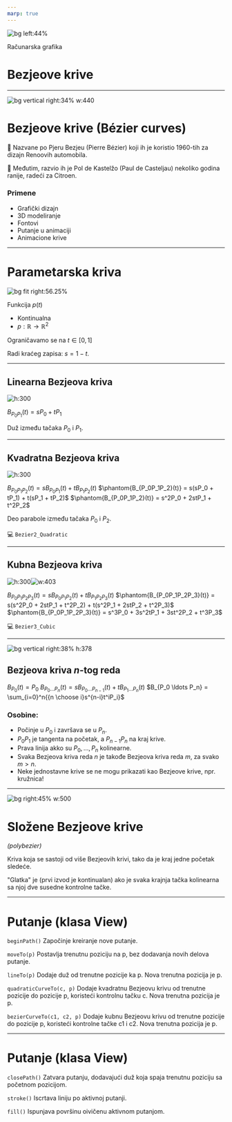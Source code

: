 ```yaml
---
marp: true
---
```

<style>
  img[alt~='center'] {
    display: block;
    margin-left: auto;
    margin-right: auto;
  }
</style>

<!-- _backgroundColor: #222 -->
<!-- _color:           #eee -->
![bg left:44%](Spline_(PSF).png)

Računarska grafika
# Bezjeove krive

---

![bg vertical right:34% w:440](vectore.png)

# Bezjeove krive (Bézier curves)

🚗 Nazvane po Pjeru Bezjeu (Pierre Bézier) koji ih je koristio 1960-tih za dizajn Renoovih automobila.

🚙 Međutim, razvio ih je Pol de Kastelžo (Paul de Casteljau) nekoliko godina ranije, radeći za Citroen.

### Primene
- Grafički dizajn
- 3D modeliranje  
- Fontovi
- Putanje u animaciji
- Animacione krive

---

# Parametarska kriva

![bg fit right:56.25%](parametric.svg)

Funkcija $p(t)$
- Kontinualna
- $p : \mathbb{R} \rightarrow \mathbb{R}^2$

Ograničavamo se na
$t \in [0,1]$

Radi kraćeg zapisa:
$s = 1-t$.

---

## Linearna Bezjeova kriva

<!-- Staviti animaciju za prezentaciju, samo jedan frame za pdf slajdove -->
![h:300](Bezier_1_big.gif)

$B_{P_0P_1}(t) = sP_0 + tP_1$

Duž između tačaka $P_0$ i $P_1$.

---

## Kvadratna Bezjeova kriva

<!-- Staviti animaciju za prezentaciju, samo jedan frame za pdf slajdove -->
![h:300](Bezier_2_big.gif)

$B_{P_0P_1P_2}(t) = sB_{P_0P_1}(t) + tB_{P_1P_2}(t)$
$\phantom{B_{P_0P_1P_2}(t)} = s(sP_0 + tP_1) + t(sP_1 + tP_2)$
$\phantom{B_{P_0P_1P_2}(t)} = s^2P_0 + 2stP_1 + t^2P_2$

Deo parabole između tačaka $P_0$ i $P_2$.

💻 `Bezier2_Quadratic`

---


## Kubna Bezjeova kriva

<!-- Staviti animaciju za prezentaciju, samo jedan frame za pdf slajdove -->
![h:300](Bezier_3_big.gif)![w:403](Bezier_basis.svg)

$B_{P_0P_1P_2P_3}(t) = sB_{P_0P_1P_2}(t) + tB_{P_1P_2P_3}(t)$
$\phantom{B_{P_0P_1P_2P_3}(t)} = s(s^2P_0 + 2stP_1 + t^2P_2) + t(s^2P_1 + 2stP_2 + t^2P_3)$
$\phantom{B_{P_0P_1P_2P_3}(t)} = s^3P_0 + 3s^2tP_1 + 3st^2P_2 + t^3P_3$


💻 `Bezier3_Cubic`

---

<!-- Staviti animaciju za prezentaciju, samo jedan frame za pdf slajdove -->
![bg vertical right:38% h:378](BezierCurve.gif)

## Bezjeova kriva $n$-tog reda

$B_{P_0}(t) = P_0$
$B_{P_0 \ldots P_n}(t) = sB_{P_0 \ldots P_{n-1}}(t) + tB_{P_1 \ldots P_n}(t)$
$B_{P_0 \ldots P_n} = \sum_{i=0}^n{{n \choose i}s^{n-i}t^iP_i}$

### Osobine:

- Počinje u $P_0$ i završava se u $P_n$.
- $P_0P_1$ je tangenta na početak, a $P_{n-1}P_n$ na kraj krive.
- Prava linija akko su $P_0, \ldots, P_n$ kolinearne.
- Svaka Bezjeova kriva reda $n$ je takođe Bezjeova kriva reda $m$, za svako $m > n$.
- Neke jednostavne krive se ne mogu prikazati kao Bezjeove krive, npr. kružnica!

---

![bg right:45% w:500](Beziergon.svg)

# Složene Bezjeove krive
_(polybezier)_

Kriva koja se sastoji od više Bezjeovih krivi, tako da je kraj jedne početak sledeće.

"Glatka" je (prvi izvod je kontinualan) ako je svaka krajnja tačka kolinearna sa njoj dve susedne kontrolne tačke.

<!--
I prvi i drugi izvod su kontinualani ako važi prethodno, uz to da su rastojanja do dve susedne kontrolne tačake jednake.
Ovo sam "proverio" računski, deluje ok.
-->


---

# Putanje (klasa View)

`beginPath()`
Započinje kreiranje nove putanje.

`moveTo(p)`
Postavlja trenutnu poziciju na p, bez dodavanja novih delova putanje.

`lineTo(p)`
Dodaje duž od trenutne pozicije ka p. Nova trenutna pozicija je p.

`quadraticCurveTo(c, p)`
Dodaje kvadratnu Bezjeovu krivu od trenutne pozicije do pozicije p, koristeći kontrolnu tačku c. Nova trenutna pozicija je p.

`bezierCurveTo(c1, c2, p)`
Dodaje kubnu Bezjeovu krivu od trenutne pozicije do pozicije p, koristeći kontrolne tačke c1 i c2. Nova trenutna pozicija je p.

---

# Putanje (klasa View)

`closePath()`
Zatvara putanju, dodavajući duž koja spaja trenutnu poziciju sa početnom pozicijom.

`stroke()`
Iscrtava liniju po aktivnoj putanji.

`fill()`
Ispunjava površinu oivičenu aktivnom putanjom.
